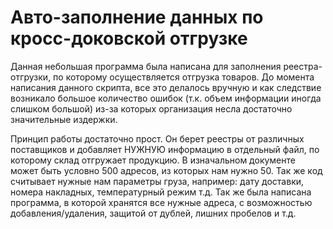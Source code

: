 # Авто-заполнение данных по кросс-доковской отгрузке

Данная небольшая программа была написана для заполнения реестра-отгрузки, по которому осуществляется отгрузка товаров.
До момента написания данного скрипта, все это делалось вручную и как следствие возникало большое количество ошибок (т.к. объем информации иногда слишком большой)
из-за которых организация несла достаточно значительные издержки. 

Принцип работы достаточно прост.
Он берет реестры от различных поставщиков и добавляет НУЖНУЮ информацию в отдельный файл, по которому склад отгружает продукцию. 
В изначальном документе может быть условно 500 адресов, из которых нам нужно 50. Так же код считывает нужные нам параметры груза, например: дату доставки, номера накладных, температурный режим т.д.
Так же была написана программа, в которой хранятся все нужные адреса, с возможностью добавления/удаления, защитой от дублей, лишних пробелов и т.д.

